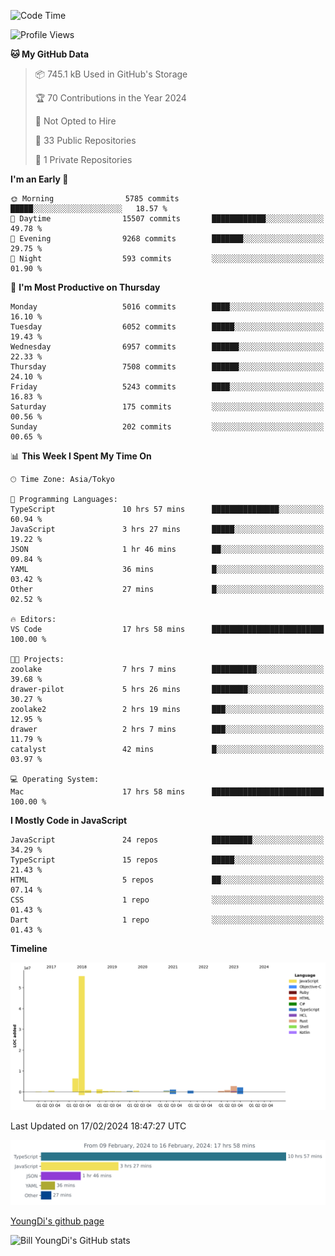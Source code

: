 <!--START_SECTION:waka-->
![Code Time](http://img.shields.io/badge/Code%20Time-389%20hrs%2050%20mins-blue)

![Profile Views](http://img.shields.io/badge/Profile%20Views-0-blue)

**🐱 My GitHub Data** 

> 📦 745.1 kB Used in GitHub's Storage 
 > 
> 🏆 70 Contributions in the Year 2024
 > 
> 🚫 Not Opted to Hire
 > 
> 📜 33 Public Repositories 
 > 
> 🔑 1 Private Repositories 
 > 
**I'm an Early 🐤** 

```text
🌞 Morning                5785 commits        █████░░░░░░░░░░░░░░░░░░░░   18.57 % 
🌆 Daytime                15507 commits       ████████████░░░░░░░░░░░░░   49.78 % 
🌃 Evening                9268 commits        ███████░░░░░░░░░░░░░░░░░░   29.75 % 
🌙 Night                  593 commits         ░░░░░░░░░░░░░░░░░░░░░░░░░   01.90 % 
```
📅 **I'm Most Productive on Thursday** 

```text
Monday                   5016 commits        ████░░░░░░░░░░░░░░░░░░░░░   16.10 % 
Tuesday                  6052 commits        █████░░░░░░░░░░░░░░░░░░░░   19.43 % 
Wednesday                6957 commits        ██████░░░░░░░░░░░░░░░░░░░   22.33 % 
Thursday                 7508 commits        ██████░░░░░░░░░░░░░░░░░░░   24.10 % 
Friday                   5243 commits        ████░░░░░░░░░░░░░░░░░░░░░   16.83 % 
Saturday                 175 commits         ░░░░░░░░░░░░░░░░░░░░░░░░░   00.56 % 
Sunday                   202 commits         ░░░░░░░░░░░░░░░░░░░░░░░░░   00.65 % 
```


📊 **This Week I Spent My Time On** 

```text
🕑︎ Time Zone: Asia/Tokyo

💬 Programming Languages: 
TypeScript               10 hrs 57 mins      ███████████████░░░░░░░░░░   60.94 % 
JavaScript               3 hrs 27 mins       █████░░░░░░░░░░░░░░░░░░░░   19.22 % 
JSON                     1 hr 46 mins        ██░░░░░░░░░░░░░░░░░░░░░░░   09.84 % 
YAML                     36 mins             █░░░░░░░░░░░░░░░░░░░░░░░░   03.42 % 
Other                    27 mins             █░░░░░░░░░░░░░░░░░░░░░░░░   02.52 % 

🔥 Editors: 
VS Code                  17 hrs 58 mins      █████████████████████████   100.00 % 

🐱‍💻 Projects: 
zoolake                  7 hrs 7 mins        ██████████░░░░░░░░░░░░░░░   39.68 % 
drawer-pilot             5 hrs 26 mins       ████████░░░░░░░░░░░░░░░░░   30.27 % 
zoolake2                 2 hrs 19 mins       ███░░░░░░░░░░░░░░░░░░░░░░   12.95 % 
drawer                   2 hrs 7 mins        ███░░░░░░░░░░░░░░░░░░░░░░   11.79 % 
catalyst                 42 mins             █░░░░░░░░░░░░░░░░░░░░░░░░   03.97 % 

💻 Operating System: 
Mac                      17 hrs 58 mins      █████████████████████████   100.00 % 
```

**I Mostly Code in JavaScript** 

```text
JavaScript               24 repos            █████████░░░░░░░░░░░░░░░░   34.29 % 
TypeScript               15 repos            █████░░░░░░░░░░░░░░░░░░░░   21.43 % 
HTML                     5 repos             ██░░░░░░░░░░░░░░░░░░░░░░░   07.14 % 
CSS                      1 repo              ░░░░░░░░░░░░░░░░░░░░░░░░░   01.43 % 
Dart                     1 repo              ░░░░░░░░░░░░░░░░░░░░░░░░░   01.43 % 
```



**Timeline**

![Lines of Code chart](https://raw.githubusercontent.com/Youngdi/Youngdi/master/assets/bar_graph.png)


 Last Updated on 17/02/2024 18:47:27 UTC
<!--END_SECTION:waka-->

![wakatime](./images/stat.svg)

[YoungDi's github page](https://youngdi.github.io)

![Bill YoungDi's GitHub stats](https://github-readme-stats.vercel.app/api?username=youngdi&count_private=true&show_icons=true)
